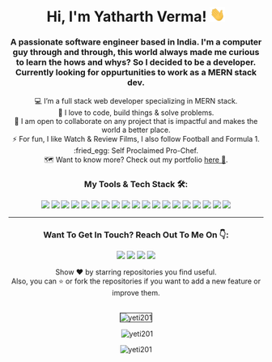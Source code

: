 <h1 align="center">Hi, I'm Yatharth Verma! <img src="https://raw.githubusercontent.com/srikanta30/srikanta30/main/assets/wave.gif" width="30px"></h1>
<h3 align="center"> A passionate software engineer based in India. I'm a computer guy through and through, this world always made me curious to learn the hows and whys? So I decided to be a developer. Currently looking for oppurtunities to work as a MERN stack dev.</h3>


<p align="center">
  💻 I’m a full stack web developer specializing in MERN stack. <br/>
  🌱 I love to code, build things & solve problems. <br/>
   🤝 I am open to collaborate on any project that is impactful and makes the world a better place. <br/>
   ⚡ For fun, I like Watch & Review Films, I also follow Football and Formula 1. <br/>
  :fried_egg: Self Proclaimed Pro-Chef. <br/>
  🗺️ Want to know more? Check out my portfolio <a href="https://yatharthverma.netlify.app/"> here 🔗</a>. <br/>
</p>

<h3 align="center">My Tools & Tech Stack 🛠️:</h3>
<p align="center"> <img src = "https://img.shields.io/badge/-HTML5-E34F26?style=flat&logo=html5&logoColor=white"> <img src = "https://img.shields.io/badge/-CSS3-1572B6?style=flat&logo=css3&logoColor=white"> <img src="https://img.shields.io/badge/-JavaScript-eed718?style=flat&logo=javascript&logoColor=ffffff"> <img src="https://img.shields.io/badge/-React-000000?style=flat&logo=react&logoColor=00c8ff"> <img src="https://img.shields.io/badge/-Redux-764abc?style=flat&logo=redux&logoColor=white"> <img src="https://img.shields.io/badge/-Bootstrap-563D7C?style=flat&logo=bootstrap&logoColor=white"> <img src="https://img.shields.io/badge/Material--UI-0081CB?logo=material-ui&logoColor=white"> <img src="https://img.shields.io/badge/styled--components-DB7093?style=flat&logo=styled-components&logoColor=white"> <img src="https://img.shields.io/badge/-MongoDB-4DB33D?style=flat&logo=mongodb&logoColor=FFFFFF"> <img src="https://img.shields.io/badge/redis-CC0000.svg?style=flat&logo=redis&logoColor=white"> <img src="https://img.shields.io/badge/-Node.js-3C873A?style=flat&logo=Node.js&logoColor=white"> <img src="https://img.shields.io/badge/Express.js-000000?style=flat&logo=express&logoColor=white"> <img src="https://img.shields.io/badge/Postman-FF6C37?style=flat&logo=Postman&logoColor=white"> <img src="https://img.shields.io/badge/npm-CB3837?style=flat&logo=npm&logoColor=white"> <img src="http://img.shields.io/badge/-Git-F1502F?style=flat&logo=git&logoColor=FFFFFF"> <img src="http://img.shields.io/badge/-Github-000000?style=flat&logo=github&logoColor=FFFFFF"> <img src="https://img.shields.io/badge/Netlify-00C7B7?style=flat&logo=netlify&logoColor=white"> <img src="https://img.shields.io/badge/Heroku-430098?style=flat&logo=heroku&logoColor=white"> <img src="http://img.shields.io/badge/-VS%20Code-007ACC?style=flat&logo=visual%20studio%20code&logoColor=white"> </p>

---




  <h3 align="center">Want To Get In Touch? Reach Out To Me On 👇:</h3>

  <p align="center">
    <a href="mailto:yatharth17may@gmail.com"><img src="https://img.shields.io/badge/-GMAIL-D14836?style=for-the-badge&logo=gmail&logoColor=white"></a> 
    <a href="https://in.linkedin.com/in/yeti201"><img src="https://img.shields.io/badge/-LINKEDIN-0077B5?style=for-the-badge&logo=linkedin&logoColor=white"></a>
    <a href="https://twitter.com/htrahtay"><img src="https://img.shields.io/badge/-Twitter-1DA1F2?style=for-the-badge&logo=Twitter&logoColor=white"></a>
    <a href="https://medium.com/@yatharth17may"><img src="https://img.shields.io/badge/Medium-12100E?style=for-the-badge&logo=medium&logoColor=white"></a>
    

</p>
<p align="center">
  Show ❤️ by starring repositories you find useful.
  <br />
  Also, you can ⭐ or fork the repositories if you want to add a new feature or improve them.
  <br/>
  <br/>
</p>

<p align="center"><img width="50%" border="1" margin-bottom= "30" src="https://github-readme-stats.vercel.app/api/top-langs?username=yeti201&show_icons=true&locale=en&layout=compact" alt="yeti201" /></p>

<p align="center">&nbsp;<img width="50%"  margin-top="30" src="https://github-readme-stats.vercel.app/api?username=yeti201&show_icons=true&locale=en" alt="yeti201" /></p>

<p align="center"><img width="50%" src="https://github-readme-streak-stats.herokuapp.com/?user=yeti201&" alt="yeti201" /></p>
